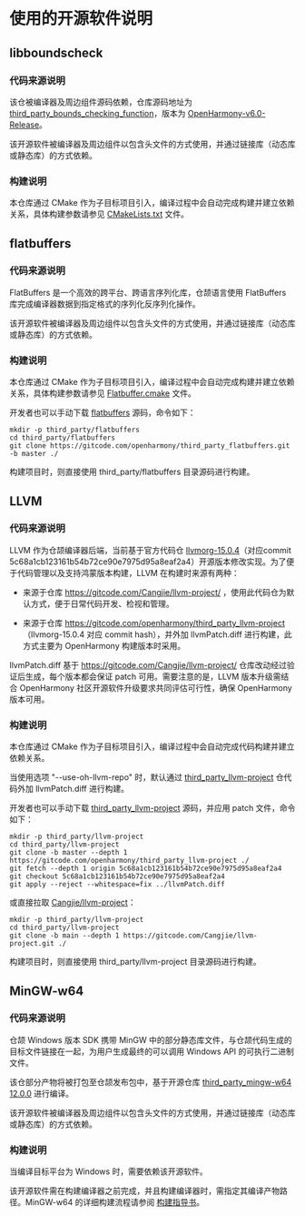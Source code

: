 # 使用的开源软件说明

## libboundscheck

### 代码来源说明

该仓被编译器及周边组件源码依赖，仓库源码地址为 [third_party_bounds_checking_function](https://gitcode.com/openharmony/third_party_bounds_checking_function)，版本为 [OpenHarmony-v6.0-Release](https://gitcode.com/openharmony/third_party_bounds_checking_function/tags/OpenHarmony-v6.0-Release)。

该开源软件被编译器及周边组件以包含头文件的方式使用，并通过链接库（动态库或静态库）的方式依赖。

### 构建说明

本仓库通过 CMake 作为子目标项目引入，编译过程中会自动完成构建并建立依赖关系，具体构建参数请参见 [CMakeLists.txt](./cmake/CMakeLists.txt) 文件。

## flatbuffers

### 代码来源说明

FlatBuffers 是一个高效的跨平台、跨语言序列化库，仓颉语言使用 FlatBuffers 库完成编译器数据到指定格式的序列化反序列化操作。

该开源软件被编译器及周边组件以包含头文件的方式使用，并通过链接库（动态库或静态库）的方式依赖。

### 构建说明

本仓库通过 CMake 作为子目标项目引入，编译过程中会自动完成构建并建立依赖关系，具体构建参数请参见 [Flatbuffer.cmake](./cmake/Flatbuffer.cmake) 文件。

开发者也可以手动下载 [flatbuffers](https://gitcode.com/openharmony/third_party_flatbuffers.git) 源码，命令如下：

```shell
mkdir -p third_party/flatbuffers
cd third_party/flatbuffers
git clone https://gitcode.com/openharmony/third_party_flatbuffers.git -b master ./
```

构建项目时，则直接使用 third_party/flatbuffers 目录源码进行构建。

## LLVM

### 代码来源说明

LLVM 作为仓颉编译器后端，当前基于官方代码仓 [llvmorg-15.0.4](https://gitcode.com/openharmony/third_party_llvm-project)（对应commit 5c68a1cb123161b54b72ce90e7975d95a8eaf2a4）开源版本修改实现。为了便于代码管理以及支持鸿蒙版本构建，LLVM 在构建时来源有两种：

- 来源于仓库 https://gitcode.com/Cangjie/llvm-project/ ，使用此代码仓为默认方式，便于日常代码开发、检视和管理。

- 来源于仓库 https://gitcode.com/openharmony/third_party_llvm-project （llvmorg-15.0.4 对应 commit hash），并外加 llvmPatch.diff 进行构建，此方式主要为 OpenHarmony 构建版本时采用。

llvmPatch.diff 基于 https://gitcode.com/Cangjie/llvm-project/ 仓库改动经过验证后生成，每个版本都会保证 patch 可用。需要注意的是，LLVM 版本升级需结合 OpenHarmony 社区开源软件升级要求共同评估可行性，确保 OpenHarmony 版本可用。

### 构建说明

本仓库通过 CMake 作为子目标项目引入，编译过程中会自动完成代码构建并建立依赖关系。

当使用选项 "--use-oh-llvm-repo" 时，默认通过 [third_party_llvm-project](https://gitcode.com/openharmony/third_party_llvm-project) 仓代码外加 llvmPatch.diff 进行构建。

开发者也可以手动下载 [third_party_llvm-project](https://gitcode.com/openharmony/third_party_llvm-project) 源码，并应用 patch 文件，命令如下：

```shell
mkdir -p third_party/llvm-project
cd third_party/llvm-project
git clone -b master --depth 1 https://gitcode.com/openharmony/third_party_llvm-project ./
git fetch --depth 1 origin 5c68a1cb123161b54b72ce90e7975d95a8eaf2a4
git checkout 5c68a1cb123161b54b72ce90e7975d95a8eaf2a4
git apply --reject --whitespace=fix ../llvmPatch.diff
```

或直接拉取 [Cangjie/llvm-project](https://gitcode.com/Cangjie/llvm-project/)：

```shell
mkdir -p third_party/llvm-project
cd third_party/llvm-project
git clone -b main --depth 1 https://gitcode.com/Cangjie/llvm-project.git ./
```

构建项目时，则直接使用 third_party/llvm-project 目录源码进行构建。

## MinGW-w64

### 代码来源说明

仓颉 Windows 版本 SDK 携带 MinGW 中的部分静态库文件，与仓颉代码生成的目标文件链接在一起，为用户生成最终的可以调用 Windows API 的可执行二进制文件。

该仓部分产物将被打包至仓颉发布包中，基于开源仓库 [third_party_mingw-w64 12.0.0](https://gitcode.com/openharmony/third_party_mingw-w64/commit/feea9a87fa42591b298b18fe0e07198f0b8c2f63?ref=master) 进行编译。

该开源软件被编译器及周边组件以包含头文件的方式使用，并通过链接库（动态库或静态库）的方式依赖。

### 构建说明

当编译目标平台为 Windows 时，需要依赖该开源软件。

该开源软件需在构建编译器之前完成，并且构建编译器时，需指定其编译产物路径。MinGW-w64 的详细构建流程请参阅 [构建指导书](https://gitcode.com/Cangjie/cangjie_build/blob/main/docs/linux_cross_windows_zh.md#23-%E7%BC%96%E8%AF%91mingw-w64%E5%8F%8A%E9%85%8D%E5%A5%97%E5%B7%A5%E5%85%B7%E9%93%BE-%E5%85%B3%E9%94%AE%E6%AD%A5%E9%AA%A4)。
